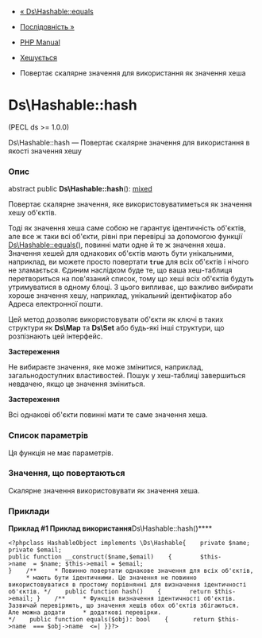 - [« Ds\Hashable::equals](ds-hashable.equals.md)
- [Послідовність »](class.ds-sequence.md)

- [PHP Manual](index.md)
- [Хешується](class.ds-hashable.md)
- Повертає скалярне значення для використання як значення
хеша

# Ds\Hashable::hash

(PECL ds \>= 1.0.0)

Ds\Hashable::hash — Повертає скалярне значення для використання в
якості значення хешу

### Опис

abstract public **Ds\Hashable::hash**():
[mixed](language.types.declarations.md#language.types.declarations.mixed)

Повертає скалярне значення, яке використовуватиметься як
значення хешу об'єктів.

Тоді як значення хеша саме собою не гарантує ідентичність
об'єктів, але все ж таки всі об'єкти, рівні при перевірці за допомогою функції
[Ds\Hashable::equals()](ds-hashable.equals.md), повинні мати одне й те
ж значення хеша. Значення хешей для однакових об'єктів мають бути
унікальними, наприклад, ви можете просто повертати **`true`** для всіх
об'єктів і нічого не зламається. Єдиним наслідком буде те, що
ваша хеш-таблиця перетвориться на пов'язаний список, тому що хеші всіх
об'єктів будуть утримуватися в одному блоці. З цього випливає, що важливо
вибирати хороше значення хешу, наприклад, унікальний ідентифікатор або
Адреса електронної пошти.

Цей метод дозволяє використовувати об'єкти як ключі в таких
структури як **Ds\Map** та **Ds\Set** або будь-які інші структури,
що розпізнають цей інтерфейс.

**Застереження**

Не вибираєте значення, яке може змінитися, наприклад,
загальнодоступних властивостей. Пошук у хеш-таблиці завершиться невдачею, якщо це
значення зміниться.

**Застереження**

Всі однакові об'єкти повинні мати те саме значення хеша.

### Список параметрів

Ця функція не має параметрів.

### Значення, що повертаються

Скалярне значення використовувати як значення хеша.

### Приклади

**Приклад #1 Приклад використання**Ds\Hashable::hash()****

` <?phpclass HashableObject implements \Ds\Hashable{    private $name; private $email; public function __construct($name,$email)    {        $this->name  = $name; $this->email = $email; }    /**     * Повинно повертати однакове значення для всіх об'єктів,      * мають бути ідентичними. Це значення не повинно використовуватися в простому порівнянні для визначення ідентичності об'єктів. */    public function hash()    {        return $this->email; }    /**     * Функція визначення ідентичності об'єктів. Зазвичай перевіряють, що значення хешів обох об'єктів збігаються. Але можна додати     * додаткові перевірки. */    public function equals($obj): bool    {       return $this->name  === $obj->name  <=| }}?> `
